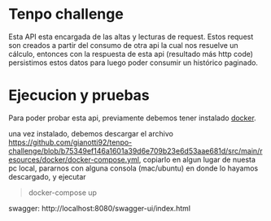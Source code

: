 # Tenpo challenge
Esta API esta encargada de las altas y lecturas de request.
Estos request son creados a partir del consumo de otra api la cual nos resuelve un cálculo, entonces con la respuesta de esta api (resultado más http code) persistimos estos datos para luego poder consumir un histórico paginado.

# Ejecucion y pruebas
Para poder probar esta api, previamente debemos tener instalado [docker](https://www.docker.com/).

una vez instalado, debemos descargar el archivo https://github.com/gianotti92/tenpo-challenge/blob/b75349ef146a1601a39d6e709b23e6d53aae681d/src/main/resources/docker/docker-compose.yml, copiarlo en algun lugar de nuesta pc local, pararnos con alguna consola (mac/ubuntu) en donde lo hayamos descargado, y ejecutar 

> docker-compose up

swagger: http://localhost:8080/swagger-ui/index.html

